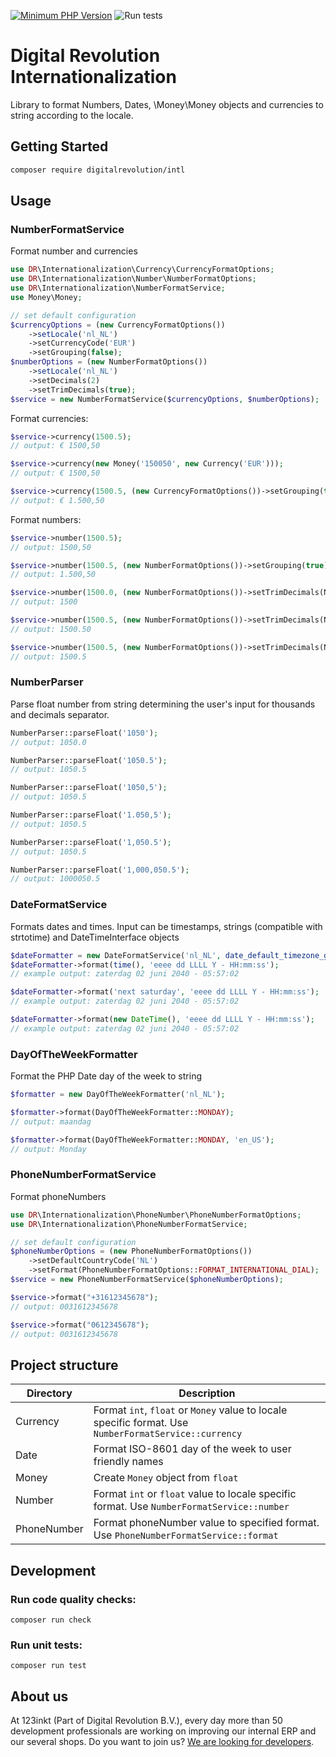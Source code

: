 [![Minimum PHP Version](https://img.shields.io/badge/php-%3E%3D%208.0-8892BF)](https://php.net/)
![Run tests](https://github.com/123inkt/internationalization/workflows/Run%20checks/badge.svg)

# Digital Revolution Internationalization

Library to format Numbers, Dates, \Money\Money objects and currencies to string according to the locale.

## Getting Started

```bash
composer require digitalrevolution/intl
```

## Usage

### NumberFormatService
Format number and currencies
```php
use DR\Internationalization\Currency\CurrencyFormatOptions;
use DR\Internationalization\Number\NumberFormatOptions;
use DR\Internationalization\NumberFormatService;
use Money\Money;

// set default configuration
$currencyOptions = (new CurrencyFormatOptions())
    ->setLocale('nl_NL')
    ->setCurrencyCode('EUR')
    ->setGrouping(false);
$numberOptions = (new NumberFormatOptions())
    ->setLocale('nl_NL')
    ->setDecimals(2)
    ->setTrimDecimals(true); 
$service = new NumberFormatService($currencyOptions, $numberOptions);
```

Format currencies:
```php
$service->currency(1500.5);                                                       
// output: € 1500,50

$service->currency(new Money('150050', new Currency('EUR')));                    
// output: € 1500,50

$service->currency(1500.5, (new CurrencyFormatOptions())->setGrouping(true));
// output: € 1.500,50
```

Format numbers:
```php
$service->number(1500.5);                                                        
// output: 1500,50

$service->number(1500.5, (new NumberFormatOptions())->setGrouping(true));   
// output: 1.500,50

$service->number(1500.0, (new NumberFormatOptions())->setTrimDecimals(NumberFormatOptions::TRIM_DECIMAL_ALL_OR_NOTHING));  
// output: 1500

$service->number(1500.5, (new NumberFormatOptions())->setTrimDecimals(NumberFormatOptions::TRIM_DECIMAL_ALL_OR_NOTHING));  
// output: 1500.50

$service->number(1500.5, (new NumberFormatOptions())->setTrimDecimals(NumberFormatOptions::TRIM_DECIMAL_ANY));  
// output: 1500.5
```

### NumberParser
Parse float number from string determining the user's input for thousands and decimals separator.
```php
NumberParser::parseFloat('1050');
// output: 1050.0

NumberParser::parseFloat('1050.5');
// output: 1050.5

NumberParser::parseFloat('1050,5');
// output: 1050.5

NumberParser::parseFloat('1.050,5');
// output: 1050.5

NumberParser::parseFloat('1,050.5');
// output: 1050.5

NumberParser::parseFloat('1,000,050.5');
// output: 1000050.5
```

### DateFormatService
Formats dates and times. 
Input can be timestamps, strings (compatible with strtotime) and DateTimeInterface objects
```php
$dateFormatter = new DateFormatService('nl_NL', date_default_timezone_get());
$dateFormatter->format(time(), 'eeee dd LLLL Y - HH:mm:ss');
// example output: zaterdag 02 juni 2040 - 05:57:02

$dateFormatter->format('next saturday', 'eeee dd LLLL Y - HH:mm:ss');
// example output: zaterdag 02 juni 2040 - 05:57:02

$dateFormatter->format(new DateTime(), 'eeee dd LLLL Y - HH:mm:ss');
// example output: zaterdag 02 juni 2040 - 05:57:02
```

### DayOfTheWeekFormatter
Format the PHP Date day of the week to string

```php
$formatter = new DayOfTheWeekFormatter('nl_NL');

$formatter->format(DayOfTheWeekFormatter::MONDAY);
// output: maandag

$formatter->format(DayOfTheWeekFormatter::MONDAY, 'en_US');
// output: Monday
```

### PhoneNumberFormatService
Format phoneNumbers
```php
use DR\Internationalization\PhoneNumber\PhoneNumberFormatOptions;
use DR\Internationalization\PhoneNumberFormatService;

// set default configuration
$phoneNumberOptions = (new PhoneNumberFormatOptions())
    ->setDefaultCountryCode('NL')
    ->setFormat(PhoneNumberFormatOptions::FORMAT_INTERNATIONAL_DIAL);
$service = new PhoneNumberFormatService($phoneNumberOptions);

$service->format("+31612345678");                                                       
// output: 0031612345678

$service->format("0612345678");                                                       
// output: 0031612345678
```

## Project structure

| Directory   | Description                                                                                           |
|-------------|-------------------------------------------------------------------------------------------------------|
| Currency    | Format `int`, `float` or `Money` value to locale specific format. Use `NumberFormatService::currency` |
| Date        | Format ISO-8601 day of the week to user friendly names                                                | 
| Money       | Create `Money` object from `float`                                                                    |
| Number      | Format `int` or `float` value to locale specific format. Use `NumberFormatService::number`            |              
| PhoneNumber | Format phoneNumber value to specified format. Use `PhoneNumberFormatService::format`                  |              

## Development

### Run code quality checks:

`composer run check`

### Run unit tests:

`composer run test`

## About us

At 123inkt (Part of Digital Revolution B.V.), every day more than 50 development professionals are working on improving our internal ERP
and our several shops. Do you want to join us? [We are looking for developers](https://www.werkenbij123inkt.nl/zoek-op-afdeling/it).
